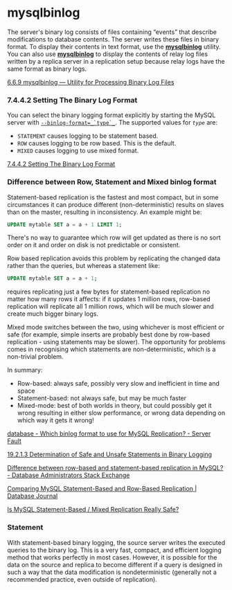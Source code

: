 # mysqlbinlog

The server's binary log consists of files containing “events” that describe modifications to database contents. The server writes these files in binary format. To display their contents in text format, use the [**mysqlbinlog**](https://dev.mysql.com/doc/refman/8.4/en/mysqlbinlog.html "6.6.9 mysqlbinlog — Utility for Processing Binary Log Files") utility. You can also use [**mysqlbinlog**](https://dev.mysql.com/doc/refman/8.4/en/mysqlbinlog.html "6.6.9 mysqlbinlog — Utility for Processing Binary Log Files") to display the contents of relay log files written by a replica server in a replication setup because relay logs have the same format as binary logs.

[6.6.9 mysqlbinlog — Utility for Processing Binary Log Files](https://dev.mysql.com/doc/refman/8.4/en/mysqlbinlog.html)

### 7.4.4.2 Setting The Binary Log Format

You can select the binary logging format explicitly by starting the MySQL server with [``--binlog-format=_`type`_``](https://dev.mysql.com/doc/refman/8.4/en/replication-options-binary-log.html#sysvar_binlog_format). The supported values for _`type`_ are:

- `STATEMENT` causes logging to be statement based.
- `ROW` causes logging to be row based. This is the default.
- `MIXED` causes logging to use mixed format.

[7.4.4.2 Setting The Binary Log Format](https://dev.mysql.com/doc/refman/8.4/en/binary-log-setting.html)

### Difference between Row, Statement and Mixed binlog format

Statement-based replication is the fastest and most compact, but in some circumstances it can produce different (non-deterministic) results on slaves than on the master, resulting in inconsistency. An example might be:

```sql
UPDATE mytable SET a = a + 1 LIMIT 1;
```

There's no way to guarantee which row will get updated as there is no sort order on it and order on disk is not predictable or consistent.

Row based replication avoids this problem by replicating the changed data rather than the queries, but whereas a statement like:

```sql
UPDATE mytable SET a = a + 1;
```

requires replicating just a few bytes for statement-based replication no matter how many rows it affects: if it updates 1 million rows, row-based replication will replicate all 1 million rows, which will be much slower and create much bigger binary logs.

Mixed mode switches between the two, using whichever is most efficient or safe (for example, simple inserts are probably best done by row-based replication - using statements may be slower). The opportunity for problems comes in recognising which statements are non-deterministic, which is a non-trivial problem.

In summary:

- Row-based: always safe, possibly very slow and inefficient in time and space
- Statement-based: not always safe, but may be much faster
- Mixed-mode: best of both worlds in theory, but could possibly get it wrong resulting in either slow performance, or wrong data depending on which way it gets it wrong!

[database - Which binlog format to use for MySQL Replication? - Server Fault](https://serverfault.com/questions/212549/which-binlog-format-to-use-for-mysql-replication)

[19.2.1.3 Determination of Safe and Unsafe Statements in Binary Logging](https://dev.mysql.com/doc/refman/8.4/en/replication-rbr-safe-unsafe.html)

[Difference between row-based and statement-based replication in MySQL? - Database Administrators Stack Exchange](https://dba.stackexchange.com/questions/8978/difference-between-row-based-and-statement-based-replication-in-mysql)

[Comparing MySQL Statement-Based and Row-Based Replication | Database Journal](https://www.databasejournal.com/mysql/comparing-mysql-statement-based-and-row-based-replication/)

[Is MySQL Statement-Based / Mixed Replication Really Safe?](https://www.percona.com/blog/is-mysql-statement-based-mixed-replication-really-safe/)

### Statement

With statement-based binary logging, the source server writes the executed queries to the binary log. This is a very fast, compact, and efficient logging method that works perfectly in most cases. However, it is possible for the data on the source and replica to become different if a query is designed in such a way that the data modification is nondeterministic (generally not a recommended practice, even outside of replication).
